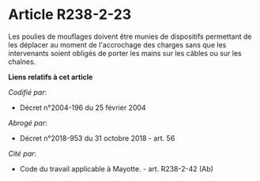 # Article R238-2-23

Les poulies de mouflages doivent être munies de dispositifs permettant de les déplacer au moment de l'accrochage des charges
sans que les intervenants soient obligés de porter les mains sur les câbles ou sur les chaînes.

**Liens relatifs à cet article**

_Codifié par_:

  - Décret n°2004-196 du 25 février 2004

_Abrogé par_:

  - Décret n°2018-953 du 31 octobre 2018 - art. 56

_Cité par_:

  - Code du travail applicable à Mayotte. - art. R238-2-42 (Ab)
